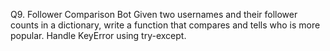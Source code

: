 Q9. Follower Comparison Bot
Given two usernames and their follower counts in a dictionary, write a function that compares and tells who is more popular. Handle KeyError using try-except.